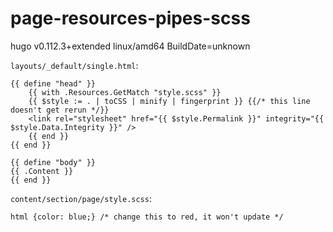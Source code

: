 # page-resources-pipes-scss

hugo v0.112.3+extended linux/amd64 BuildDate=unknown

`layouts/_default/single.html`:
```
{{ define "head" }}
	{{ with .Resources.GetMatch "style.scss" }}
	{{ $style := . | toCSS | minify | fingerprint }} {{/* this line doesn't get rerun */}}
	<link rel="stylesheet" href="{{ $style.Permalink }}" integrity="{{ $style.Data.Integrity }}" />
	{{ end }}
{{ end }}

{{ define "body" }}
{{ .Content }}
{{ end }}
```

`content/section/page/style.scss`:
```
html {color: blue;} /* change this to red, it won't update */
```
